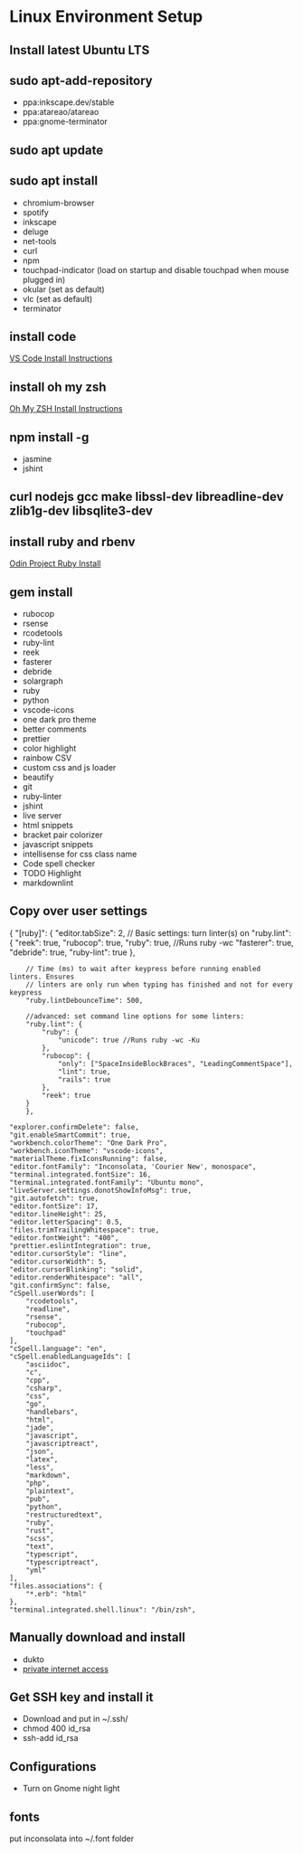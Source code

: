 # Linux Environment Setup

## Install latest Ubuntu LTS

## sudo apt-add-repository

- ppa:inkscape.dev/stable
- ppa:atareao/atareao
- ppa:gnome-terminator

## sudo apt update

## sudo apt install

- chromium-browser
- spotify
- inkscape
- deluge
- net-tools
- curl
- npm
- touchpad-indicator (load on startup and disable touchpad when mouse plugged in)
- okular (set as default)
- vlc (set as default)
- terminator

## install code

[VS Code Install Instructions](https://code.visualstudio.com/docs/setup/linux)

## install oh my zsh

[Oh My ZSH Install Instructions](https://gist.github.com/renshuki/3cf3de6e7f00fa7e744a)

## npm install -g

- jasmine
- jshint

## curl nodejs gcc make libssl-dev libreadline-dev zlib1g-dev libsqlite3-dev

## install ruby and rbenv

[Odin Project Ruby Install](https://www.theodinproject.com/courses/web-development-101/lessons/your-first-rails-application?ref=lnav)

## gem install

- rubocop
- rsense
- rcodetools
- ruby-lint
- reek
- fasterer
- debride
- solargraph
- ruby
- python
- vscode-icons
- one dark pro theme
- better comments
- prettier
- color highlight
- rainbow CSV
- custom css and js loader
- beautify
- git
- ruby-linter
- jshint
- live server
- html snippets
- bracket pair colorizer
- javascript snippets
- intellisense for css class name
- Code spell checker
- TODO Highlight
- markdownlint

## Copy over user settings

{
    "[ruby]": {
        "editor.tabSize": 2,
        // Basic settings: turn linter(s) on
        "ruby.lint": {
            "reek": true,
            "rubocop": true,
            "ruby": true, //Runs ruby -wc
            "fasterer": true,
            "debride": true,
            "ruby-lint": true
        },

        // Time (ms) to wait after keypress before running enabled linters. Ensures
        // linters are only run when typing has finished and not for every keypress
        "ruby.lintDebounceTime": 500,

        //advanced: set command line options for some linters:
        "ruby.lint": {
            "ruby": {
                "unicode": true //Runs ruby -wc -Ku
            },
            "rubocop": {
                "only": ["SpaceInsideBlockBraces", "LeadingCommentSpace"],
                "lint": true,
                "rails": true
            },
            "reek": true
        }
        },

    "explorer.confirmDelete": false,
    "git.enableSmartCommit": true,
    "workbench.colorTheme": "One Dark Pro",
    "workbench.iconTheme": "vscode-icons",
    "materialTheme.fixIconsRunning": false,
    "editor.fontFamily": "Inconsolata, 'Courier New', monospace",
    "terminal.integrated.fontSize": 16,
    "terminal.integrated.fontFamily": "Ubuntu mono",
    "liveServer.settings.donotShowInfoMsg": true,
    "git.autofetch": true,
    "editor.fontSize": 17,
    "editor.lineHeight": 25,
    "editor.letterSpacing": 0.5,
    "files.trimTrailingWhitespace": true,
    "editor.fontWeight": "400",
    "prettier.eslintIntegration": true,
    "editor.cursorStyle": "line",
    "editor.cursorWidth": 5,
    "editor.cursorBlinking": "solid",
    "editor.renderWhitespace": "all",
    "git.confirmSync": false,
    "cSpell.userWords": [
        "rcodetools",
        "readline",
        "rsense",
        "rubocop",
        "touchpad"
    ],
    "cSpell.language": "en",
    "cSpell.enabledLanguageIds": [
        "asciidoc",
        "c",
        "cpp",
        "csharp",
        "css",
        "go",
        "handlebars",
        "html",
        "jade",
        "javascript",
        "javascriptreact",
        "json",
        "latex",
        "less",
        "markdown",
        "php",
        "plaintext",
        "pub",
        "python",
        "restructuredtext",
        "ruby",
        "rust",
        "scss",
        "text",
        "typescript",
        "typescriptreact",
        "yml"
    ],
    "files.associations": {
        "*.erb": "html"
    },
    "terminal.integrated.shell.linux": "/bin/zsh",

## Manually download and install

- dukto
- [private internet access](https://www.privateinternetaccess.com/helpdesk/guides/desktop/linux/ubuntu-openvpn-setup)

## Get SSH key and install it

- Download and put in ~/.ssh/
- chmod 400 id_rsa
- ssh-add id_rsa

## Configurations

- Turn on Gnome night light

## fonts

put inconsolata into ~/.font folder